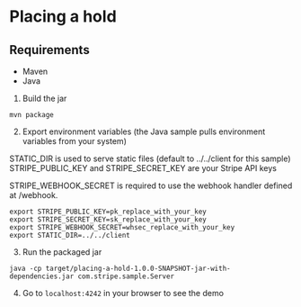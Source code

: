 # Placing a hold

## Requirements
* Maven
* Java


1. Build the jar
```
mvn package
```

2. Export environment variables
(the Java sample pulls environment variables from your system)

STATIC_DIR is used to serve static files (default to ../../client for this sample)
STRIPE_PUBLIC_KEY and STRIPE_SECRET_KEY are your Stripe API keys

STRIPE_WEBHOOK_SECRET is required to use the webhook handler defined at /webhook.

```
export STRIPE_PUBLIC_KEY=pk_replace_with_your_key
export STRIPE_SECRET_KEY=sk_replace_with_your_key
export STRIPE_WEBHOOK_SECRET=whsec_replace_with_your_key
export STATIC_DIR=../../client
```

3. Run the packaged jar
```
java -cp target/placing-a-hold-1.0.0-SNAPSHOT-jar-with-dependencies.jar com.stripe.sample.Server
```

4. Go to `localhost:4242` in your browser to see the demo
